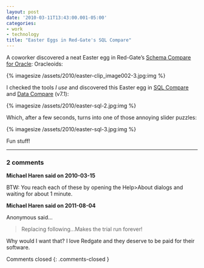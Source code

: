 ```yaml
---
layout: post
date: '2010-03-11T13:43:00.001-05:00'
categories:
- work
- technology
title: "Easter Eggs in Red-Gate's SQL Compare"
---
```



A coworker discovered a neat Easter egg in Red-Gate’s [Schema Compare for Oracle](http://www.red-gate.com/Products/schema_compare_for_oracle/index.htm): Oracleoids:

{% imagesize /assets/2010/easter-clip_image002-3.jpg:img %}

I checked the tools *I use* and discovered this Easter egg in [SQL Compare](http://www.red-gate.com/Products/SQL_Compare/index.htm) and [Data Compare](http://www.red-gate.com/Products/SQL_Data_Compare/index.htm) (v7.1):

{% imagesize /assets/2010/easter-sql-2.jpg:img %}

Which, after a few seconds, turns into one of those annoying slider puzzles:

{% imagesize /assets/2010/easter-sql-3.jpg:img %}

Fun stuff!

---

### 2 comments

**Michael Haren said on 2010-03-15**

BTW: You reach each of these by opening the Help>About dialogs and waiting for about 1 minute.

**Michael Haren said on 2011-08-04**

Anonymous said...

> Replacing following...Makes the trial run forever!

Why would I want that? I love Redgate and they deserve to be paid for their software.

Comments closed
{: .comments-closed }